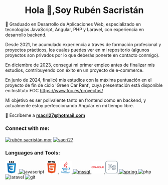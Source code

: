 <h1 align="center">Hola 👋,Soy Rubén Sacristán</h1>

🔭 Graduado en Desarrollo de Aplicaciones Web, especializado en tecnologías JavaScript, Angular, PHP y Laravel, con experiencia en desarrollo backend. 

Desde 2021, he acumulado experiencia a través de formación profesional y proyectos prácticos, los cuales puedes ver en mi repositorio (algunos proyectos son privados por lo que deberás ponerte en contacto conmigo).

En diciembre de 2023, conseguí mi primer empleo antes de finalizar mis estudios, contribuyendo con éxito en un proyecto de e-commerce.

En junio de 2024, finalicé mis estudios con la máxima puntuación en el proyecto de fin de ciclo 'Green Car Rent', cuya presentación está disponible en Instituto FOC https://www.foc.es/proyectos/ 

Mi objetivo es ser polivalente tanto en frontend como en backend, y actualmente estoy perfeccionando Angular en mi tiempo libre.

  
💬 Escríbeme a **rsacri27@hotmail.com**

<h3 align="left">Connect with me:</h3>
<p align="left">
<a href="https://www.linkedin.com/in/rub%C3%A9n-sacrist%C3%A1n-mor-838b0122b/" target="blank"><img align="center" src="https://raw.githubusercontent.com/rahuldkjain/github-profile-readme-generator/master/src/images/icons/Social/linked-in-alt.svg" alt="rubén sacristán mor" height="30" width="40" /></a>
<a href="https://instagram.com/sacri27" target="blank"><img align="center" src="https://raw.githubusercontent.com/rahuldkjain/github-profile-readme-generator/master/src/images/icons/Social/instagram.svg" alt="sacri27" height="30" width="40" /></a>
</p>

<h3 align="left">Languages and Tools:</h3>
<p align="left"> <a href="https://www.w3schools.com/css/" target="_blank" rel="noreferrer"> <img src="https://raw.githubusercontent.com/devicons/devicon/master/icons/css3/css3-original-wordmark.svg" alt="css3" width="40" height="40"/> </a> <img src="https://www.vectorlogo.zone/logos/javascript/javascript-icon.svg" alt="javascript" width="40" height="40"/> </a> <a href="https://www.w3.org/html/" target="_blank" rel="noreferrer"> <img src="https://raw.githubusercontent.com/devicons/devicon/master/icons/html5/html5-original-wordmark.svg" alt="html5" width="40" height="40"/> </a> <a href="https://www.java.com" target="_blank" rel="noreferrer"> <img src="https://raw.githubusercontent.com/devicons/devicon/master/icons/java/java-original.svg" alt="java" width="40" height="40"/> </a> <a href="https://www.microsoft.com/en-us/sql-server" target="_blank" rel="noreferrer"> <img src="https://www.svgrepo.com/show/303229/microsoft-sql-server-logo.svg" alt="mssql" width="40" height="40"/> </a> <a href="https://www.oracle.com/" target="_blank" rel="noreferrer"> <img src="https://raw.githubusercontent.com/devicons/devicon/master/icons/oracle/oracle-original.svg" alt="oracle" width="40" height="40"/> </a> <a href="https://www.photoshop.com/en" target="_blank" rel="noreferrer"> <img src="https://raw.githubusercontent.com/devicons/devicon/master/icons/photoshop/photoshop-line.svg" alt="photoshop" width="40" height="40"/> </a> <a href="https://spring.io/" target="_blank" rel="noreferrer"> <img src="https://www.vectorlogo.zone/logos/springio/springio-icon.svg" alt="spring" width="40" height="40"/> </a> <img src="https://www.vectorlogo.zone/logos/php/php-icon.svg" alt="php" width="40" height="40"/> </a> <img src="https://www.vectorlogo.zone/logos/laravel/laravel-icon.svg" alt="laravel" width="40" height="40"/> </a> <img src="https://www.vectorlogo.zone/logos/git-scm/git-scm-icon.svg" alt="git" width="40" height="40"/> </a> </p>

